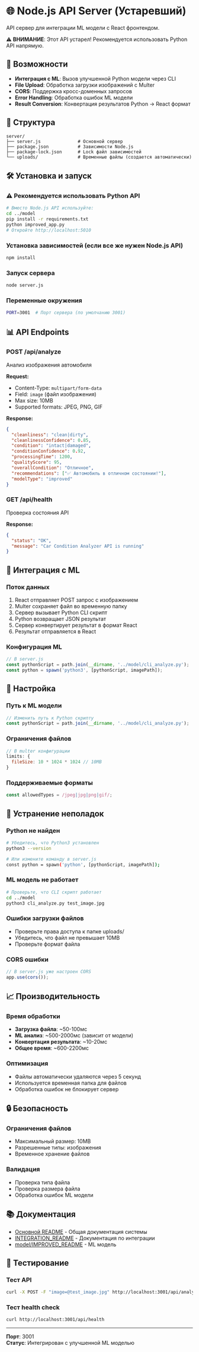# 🌐 Node.js API Server (Устаревший)

API сервер для интеграции ML модели с React фронтендом.

⚠️ **ВНИМАНИЕ**: Этот API устарел! Рекомендуется использовать Python API напрямую.

## 🚀 Возможности

- **Интеграция с ML**: Вызов улучшенной Python модели через CLI
- **File Upload**: Обработка загрузки изображений с Multer
- **CORS**: Поддержка кросс-доменных запросов
- **Error Handling**: Обработка ошибок ML модели
- **Result Conversion**: Конвертация результатов Python → React формат

## 📁 Структура

```
server/
├── server.js              # Основной сервер
├── package.json           # Зависимости Node.js
├── package-lock.json      # Lock файл зависимостей
└── uploads/               # Временные файлы (создается автоматически)
```

## 🛠️ Установка и запуск

### ⚠️ Рекомендуется использовать Python API
```bash
# Вместо Node.js API используйте:
cd ../model
pip install -r requirements.txt
python improved_app.py
# Откройте http://localhost:5010
```

### Установка зависимостей (если все же нужен Node.js API)
```bash
npm install
```

### Запуск сервера
```bash
node server.js
```

### Переменные окружения
```bash
PORT=3001  # Порт сервера (по умолчанию 3001)
```

## 📊 API Endpoints

### POST /api/analyze
Анализ изображения автомобиля

**Request:**
- Content-Type: `multipart/form-data`
- Field: `image` (файл изображения)
- Max size: 10MB
- Supported formats: JPEG, PNG, GIF

**Response:**
```json
{
  "cleanliness": "clean|dirty",
  "cleanlinessConfidence": 0.85,
  "condition": "intact|damaged",
  "conditionConfidence": 0.92,
  "processingTime": 1200,
  "qualityScore": 95,
  "overallCondition": "Отличное",
  "recommendations": ["✅ Автомобиль в отличном состоянии!"],
  "modelType": "improved"
}
```

### GET /api/health
Проверка состояния API

**Response:**
```json
{
  "status": "OK",
  "message": "Car Condition Analyzer API is running"
}
```

## 🔄 Интеграция с ML

### Поток данных
1. React отправляет POST запрос с изображением
2. Multer сохраняет файл во временную папку
3. Сервер вызывает Python CLI скрипт
4. Python возвращает JSON результат
5. Сервер конвертирует результат в формат React
6. Результат отправляется в React

### Конфигурация ML
```javascript
// В server.js
const pythonScript = path.join(__dirname, '../model/cli_analyze.py');
const python = spawn('python3', [pythonScript, imagePath]);
```

## 🔧 Настройка

### Путь к ML модели
```javascript
// Изменить путь к Python скрипту
const pythonScript = path.join(__dirname, '../model/cli_analyze.py');
```

### Ограничения файлов
```javascript
// В multer конфигурации
limits: {
  fileSize: 10 * 1024 * 1024 // 10MB
}
```

### Поддерживаемые форматы
```javascript
const allowedTypes = /jpeg|jpg|png|gif/;
```

## 🐛 Устранение неполадок

### Python не найден
```bash
# Убедитесь, что Python3 установлен
python3 --version

# Или измените команду в server.js
const python = spawn('python', [pythonScript, imagePath]);
```

### ML модель не работает
```bash
# Проверьте, что CLI скрипт работает
cd ../model
python3 cli_analyze.py test_image.jpg
```

### Ошибки загрузки файлов
- Проверьте права доступа к папке uploads/
- Убедитесь, что файл не превышает 10MB
- Проверьте формат файла

### CORS ошибки
```javascript
// В server.js уже настроен CORS
app.use(cors());
```

## 📈 Производительность

### Время обработки
- **Загрузка файла**: ~50-100мс
- **ML анализ**: ~500-2000мс (зависит от модели)
- **Конвертация результата**: ~10-20мс
- **Общее время**: ~600-2200мс

### Оптимизация
- Файлы автоматически удаляются через 5 секунд
- Используется временная папка для файлов
- Обработка ошибок не блокирует сервер

## 🔒 Безопасность

### Ограничения файлов
- Максимальный размер: 10MB
- Разрешенные типы: изображения
- Временное хранение файлов

### Валидация
- Проверка типа файла
- Проверка размера файла
- Обработка ошибок ML модели

## 📚 Документация

- [Основной README](../README.md) - Общая документация системы
- [INTEGRATION_README](../INTEGRATION_README.md) - Документация по интеграции
- [model/IMPROVED_README](../model/IMPROVED_README.md) - ML модель

## 🧪 Тестирование

### Тест API
```bash
curl -X POST -F "image=@test_image.jpg" http://localhost:3001/api/analyze
```

### Тест health check
```bash
curl http://localhost:3001/api/health
```

---

**Порт**: 3001  
**Статус**: Интегрирован с улучшенной ML моделью
